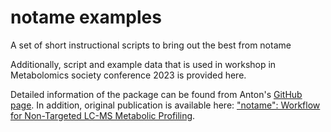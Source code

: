 # notame examples
A set of short instructional scripts to bring out the best from notame

Additionally, script and example data that is used in workshop in Metabolomics society conference 2023 is provided here.

Detailed information of the package can be found from Anton's [GitHub page](https://github.com/antonvsdata/notame). In addition, original publication is available here: ["notame": Workflow for Non-Targeted LC-MS Metabolic Profiling](https://www.mdpi.com/2218-1989/10/4/135).
